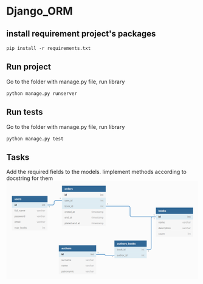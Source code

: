 # Django_ORM

## install requirement project's packages

```commandline
pip install -r requirements.txt
```

## Run project

Go to the folder with manage.py file, run library

```commandline
python manage.py runserver
```

## Run tests

Go to the folder with manage.py file, run library

```commandline
python manage.py test
```

## Tasks
Add the required fields to the models.
Іimplement methods according to docstring  for them
![image info](django_orm.png)
